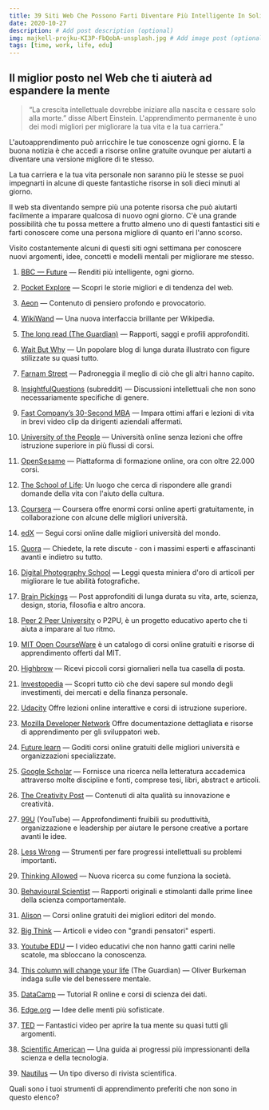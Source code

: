 ```yaml
---
title: 39 Siti Web Che Possono Farti Diventare Più Intelligente In Soli 10 Minuti Al Giorno
date: 2020-10-27
description: # Add post description (optional)
img: majkell-projku-KI3P-FbQobA-unsplash.jpg # Add image post (optional)
tags: [time, work, life, edu]
---
```


## Il miglior posto nel Web che ti aiuterà ad espandere la mente

> “La crescita intellettuale dovrebbe iniziare alla nascita e cessare solo alla morte.” disse Albert Einstein. L'apprendimento permanente è uno dei modi migliori per migliorare la tua vita e la tua carriera.”

L'autoapprendimento può arricchire le tue conoscenze ogni giorno. E la buona notizia è che accedi a risorse online gratuite ovunque per aiutarti a diventare una versione migliore di te stesso.

La tua carriera e la tua vita personale non saranno più le stesse se puoi impegnarti in alcune di queste fantastiche risorse in soli dieci minuti al giorno.

Il web sta diventando sempre più una potente risorsa che può aiutarti facilmente a imparare qualcosa di nuovo ogni giorno. C'è una grande possibilità che tu possa mettere a frutto almeno uno di questi fantastici siti e farti conoscere come una persona migliore di quanto eri l'anno scorso.

Visito costantemente alcuni di questi siti ogni settimana per conoscere nuovi argomenti, idee, concetti e modelli mentali per migliorare me stesso.

1. [BBC — Future](http://www.bbc.com/future)  — Renditi più intelligente, ogni giorno.

2.  [Pocket Explore](https://getpocket.com/explore)  — Scopri le storie migliori e di tendenza del web.

3.  [Aeon](https://aeon.co/)  — Contenuto di pensiero profondo e provocatorio.

4.  [WikiWand](http://www.wikiwand.com/)  — Una nuova interfaccia brillante per Wikipedia.

5.  [The long read (The Guardian)](http://www.theguardian.com/news/series/the-long-read)  — Rapporti, saggi e profili approfonditi.

6.  [Wait But Why](https://waitbutwhy.com/)  — Un popolare blog di lunga durata illustrato con figure stilizzate su quasi tutto.

7.  [Farnam Street](https://fs.blog/blog/) — Padroneggia il meglio di ciò che gli altri hanno capito.

8.  [InsightfulQuestions](https://www.reddit.com/r/InsightfulQuestions/)  (subreddit) — Discussioni intellettuali che non sono necessariamente specifiche di genere.

9.  [Fast Company’s 30-Second MBA](https://www.fastcompany.com/section/30-second-mba)  — Impara ottimi affari e lezioni di vita in brevi video clip da dirigenti aziendali affermati.

10.  [University of the People](http://www.uopeople.org/)  — Università online senza lezioni che offre istruzione superiore in più flussi di corsi.

11.  [OpenSesame](http://opensesame.com/)  — Piattaforma di formazione online, ora con oltre 22.000 corsi.

12.  [The School of Life](https://www.youtube.com/user/schooloflifechannel): Un luogo che cerca di rispondere alle grandi domande della vita con l'aiuto della cultura.

13.  [Coursera](https://www.coursera.org/)  — Coursera offre enormi corsi online aperti gratuitamente, in collaborazione con alcune delle migliori università.

14.  [edX](https://www.edx.org/)  — Segui corsi online dalle migliori università del mondo.

15.  [Quora](http://www.quora.com/)  — Chiedete, la rete discute - con i massimi esperti e affascinanti avanti e indietro su tutto.

16.  [Digital Photography School](http://digital-photography-school.com/tips)  **—** Leggi questa miniera d'oro di articoli per migliorare le tue abilità fotografiche.

17.  [Brain Pickings](http://www.brainpickings.org/)  — Post approfonditi di lunga durata su vita, arte, scienza, design, storia, filosofia e altro ancora.

18.  [Peer 2 Peer University](https://p2pu.org/en/)  o P2PU, è un progetto educativo aperto che ti aiuta a imparare al tuo ritmo.

19.  [MIT Open CourseWare](http://ocw.mit.edu/index.htm)  è un catalogo di corsi online gratuiti e risorse di apprendimento offerti dal MIT.

20.  [Highbrow](http://gohighbrow.com/)  — Ricevi piccoli corsi giornalieri nella tua casella di posta.

21.  [Investopedia](http://www.investopedia.com/)  — Scopri tutto ciò che devi sapere sul mondo degli investimenti, dei mercati e della finanza personale.

22.  [Udacity](https://www.udacity.com/)  Offre lezioni online interattive e corsi di istruzione superiore.

23.  [Mozilla Developer Network](https://developer.mozilla.org/en-US/)  Offre documentazione dettagliata e risorse di apprendimento per gli sviluppatori web.

24.  [Future learn](https://www.futurelearn.com/)  — Goditi corsi online gratuiti delle migliori università e organizzazioni specializzate.

25.  [Google Scholar](http://scholar.google.com/)  — Fornisce una ricerca nella letteratura accademica attraverso molte discipline e fonti, comprese tesi, libri, abstract e articoli.

26.  [The Creativity Post](http://www.creativitypost.com/)  — Contenuti di alta qualità su innovazione e creatività.

27.  [99U](https://www.youtube.com/user/99Uvideos)  (YouTube) — Approfondimenti fruibili su produttività, organizzazione e leadership per aiutare le persone creative a portare avanti le idee.

28.  [Less Wrong](https://www.lesswrong.com/) — Strumenti per fare progressi intellettuali su problemi importanti.

29.  [Thinking Allowed](https://www.bbc.co.uk/programmes/b006qy05/episodes/downloads)  — Nuova ricerca su come funziona la società.

30.  [Behavioural Scientist](http://behavioralscientist.org/)  — Rapporti originali e stimolanti dalle prime linee della scienza comportamentale.

31.  [Alison](https://alison.com/)  — Corsi online gratuiti dei migliori editori del mondo.

32.  [Big Think](http://bigthink.com/)  — Articoli e video con "grandi pensatori" esperti.

33.  [Youtube EDU](http://www.youtube.com/education)  — I video educativi che non hanno gatti carini nelle scatole, ma sbloccano la conoscenza.

34.  [This column will change your life](https://www.theguardian.com/lifeandstyle/series/thiscolumnwillchangeyourlife)  (The Guardian) — Oliver Burkeman indaga sulle vie del benessere mentale.

35.  [DataCamp](https://www.datacamp.com/)  — Tutorial R online e corsi di scienza dei dati.

36.  [Edge.org](http://edge.org/)  — Idee delle menti più sofisticate.

37.  [TED](http://www.ted.com/)  — Fantastici video per aprire la tua mente su quasi tutti gli argomenti.

38.  [Scientific American](https://www.scientificamerican.com/) — Una guida ai progressi più impressionanti della scienza e della tecnologia.

39.  [Nautilus](http://nautil.us/) — Un tipo diverso di rivista scientifica.

Quali sono i tuoi strumenti di apprendimento preferiti che non sono in questo elenco?
